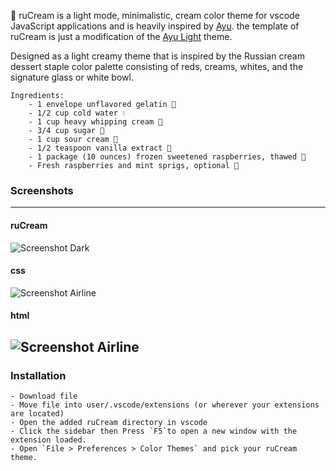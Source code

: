 <!--p align="center"><img src="http://svgur.com/i/3Dp.svg"></p-->

🍦 ruCream is a light mode, minimalistic, cream color theme for vscode JavaScript applications and is heavily inspired by [Ayu][]. the template of ruCream is just a modification of the [Ayu Light][] theme. 

Designed as a light creamy theme that is inspired by the Russian cream dessert staple color palette consisting of reds, creams, whites, and the signature glass or white bowl. 

    Ingredients:
        - 1 envelope unflavored gelatin 🍮
        - 1/2 cup cold water 💧
        - 1 cup heavy whipping cream 🍦
        - 3/4 cup sugar 🍬
        - 1 cup sour cream 🥛
        - 1/2 teaspoon vanilla extract 🥄
        - 1 package (10 ounces) frozen sweetened raspberries, thawed 🍓
        - Fresh raspberries and mint sprigs, optional 🌿

   [Ayu]: https://github.com/ayu-theme
   [Ayu Light]: https://github.com/ayu-theme/vscode-ayu/blob/master/assets/light.png

### Screenshots
-----------

#### ruCream

![Screenshot Dark](http://i.imgur.com/GkIl8Fn.png)

#### css

![Screenshot Airline](http://i.imgur.com/wRQceUR.png)

#### html

![Screenshot Airline](http://i.imgur.com/wRQceUR.png)
------------------------------------------------

### Installation
    - Download file
    - Move file into user/.vscode/extensions (or wherever your extensions are located)
    - Open the added ruCream directory in vscode
    - Click the sidebar then Press `F5`to open a new window with the extension loaded.
    - Open `File > Preferences > Color Themes` and pick your ruCream theme.